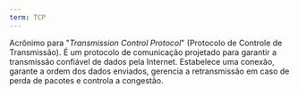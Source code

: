 ```yaml
---
term: TCP
---
```


Acrônimo para "*Transmission Control Protocol*" (Protocolo de Controle de Transmissão). É um protocolo de comunicação projetado para garantir a transmissão confiável de dados pela Internet. Estabelece uma conexão, garante a ordem dos dados enviados, gerencia a retransmissão em caso de perda de pacotes e controla a congestão.